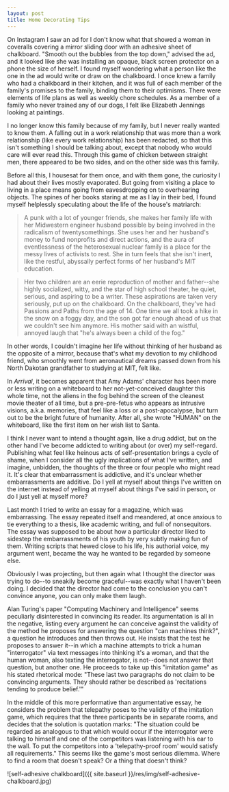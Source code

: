 ```yaml
---
layout: post
title: Home Decorating Tips
---
```


On Instagram I saw an ad for I don't know what that showed a woman in coveralls covering a mirror sliding door with an adhesive sheet of chalkboard. "Smooth out the bubbles from the top down," advised the ad, and it looked like she was installing an opaque, black screen protector on a phone the size of herself. I found myself wondering what a person like the one in the ad would write or draw on the chalkboard. I once knew a family who had a chalkboard in their kitchen, and it was full of each member of the family's promises to the family, binding them to their optimisms. There were elements of life plans as well as weekly chore schedules. As a member of a family who never trained any of our dogs, I felt like Elizabeth Jennings looking at paintings.

I no longer know this family because of my family, but I never really wanted to know them. A falling out in a work relationship that was more than a work relationship (like every work relationship) has been redacted, so that this isn't something I should be talking about, except that nobody who would care will ever read this. Through this game of chicken between straight men, there appeared to be two sides, and on the other side was this family.

Before all this, I housesat for them once, and with them gone, the curiosity I had about their lives mostly evaporated. But going from visiting a place to living in a place means going from eavesdropping on to overhearing objects. The spines of her books staring at me as I lay in their bed, I found myself helplessly speculating about the life of the house's matriarch:

> A punk with a lot of younger friends, she makes her family life with her Midwestern engineer husband possible by being involved in the radicalism of twentysomethings. She uses her and her husband's money to fund nonprofits and direct actions, and the aura of eventlessness of the heterosexual nuclear family is a place for the messy lives of activists to rest. She in turn feels that she isn't inert, like the restful, abyssally perfect forms of her husband's MIT education.

> Her two children are an eerie reproduction of mother and father--she highly socialized, witty, and the star of high school theater, he quiet, serious, and aspiring to be a writer. These aspirations are taken very seriously, put up on the chalkboard. On the chalkboard, they've had Passions and Paths from the age of 14. One time we all took a hike in the snow on a foggy day, and the son got far enough ahead of us that we couldn't see him anymore. His mother said with an wistful, annoyed laugh that "he's always been a child of the fog."

In other words, I couldn't imagine her life without thinking of her husband as the opposite of a mirror, because that's what my devotion to my childhood friend, who smoothly went from aeronautical dreams passed down from his North Dakotan grandfather to studying at MIT, felt like.

In *Arrival*, it becomes apparent that Amy Adams' character has been more or less writing on a whiteboard to her not-yet-conceived daughter this whole time, not the aliens in the fog behind the screen of the cleanest movie theater of all time, but a pre-pre-fetus who appears as intrusive visions, a.k.a. memories, that feel like a loss or a post-apocalypse, but turn out to be the bright future of humanity. After all, she wrote "HUMAN" on the whiteboard, like the first item on her wish list to Santa.

I think I never want to intend a thought again, like a drug addict, but on the other hand I've become addicted to writing about (or over) my self-regard. Publishing what feel like heinous acts of self-presentation brings a cycle of shame, when I consider all the ugly implications of what I've written, and imagine, unbidden, the thoughts of the three or four people who might read it. It's clear that embarrassment is addictive, and it's unclear whether embarrassments are additive. Do I yell at myself about things I've written on the internet instead of yelling at myself about things I've said in person, or do I just yell at myself more?

Last month I tried to write an essay for a magazine, which was embarrassing. The essay repeated itself and meandered, at once anxious to tie everything to a thesis, like academic writing, and full of nonsequitors. The essay was supposed to be about how a particular director liked to sidestep the embarrassments of his youth by very subtly making fun of them. Writing scripts that hewed close to his life, his authorial voice, my argument went, became the way he wanted to be regarded by someone else.

Obviously I was projecting, but then again what I thought the director was trying to do--to sneakily become graceful--was exactly what I haven't been doing. I decided that the director had come to the conclusion you can't convince anyone, you can only make them laugh.

Alan Turing's paper "Computing Machinery and Intelligence" seems peculiarly disinterested in convincing its reader. Its argumentation is all in the negative, listing every argument he can conceive against the validity of the method he proposes for answering the question "can machines think?", a question he introduces and then throws out. He insists that the test he proposes to answer it--in which a machine attempts to trick a human "interrogator" via text messages into thinking it's a woman, and that the human woman, also texting the interrogator, is not--does not answer that question, but another one. He proceeds to take up this "imitation game" as his stated rhetorical mode: "These last two paragraphs do not claim to be convincing arguments. They should rather be described as 'recitations tending to produce belief.'"

In the middle of this more performative than argumentative essay, he considers the problem that telepathy poses to the validity of the imitation game, which requires that the three participants be in separate rooms, and decides that the solution is quotation marks: "The situation could be regarded as analogous to that which would occur if the interrogator were talking to himself and one of the competitors was listening with his ear to the wall. To put the competitors into a 'telepathy-proof room' would satisfy all requirements." This seems like the game's most serious dilemma. Where to find a room that doesn't speak? Or a thing that doesn't think?

![self-adhesive chalkboard]({{ site.baseurl }}/res/img/self-adhesive-chalkboard.jpg)